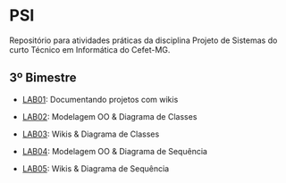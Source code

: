 # PSI

Repositório para atividades práticas da disciplina Projeto de Sistemas do curto Técnico em Informática do Cefet-MG.


## 3º Bimestre

* [LAB01](labs/lab-wikis.md): Documentando projetos com wikis

* [LAB02](labs/lab-diagrama-classes-parte-1.md): Modelagem OO & Diagrama de Classes

* [LAB03](labs/lab-diagrama-classes-parte-2.md): Wikis & Diagrama de Classes

* [LAB04](labs/lab-diagrama-sequencia-parte-1.md):  Modelagem OO &  Diagrama de Sequência

* [LAB05](labs/lab-diagrama-sequencia-parte-2.md): Wikis & Diagrama de Sequência


